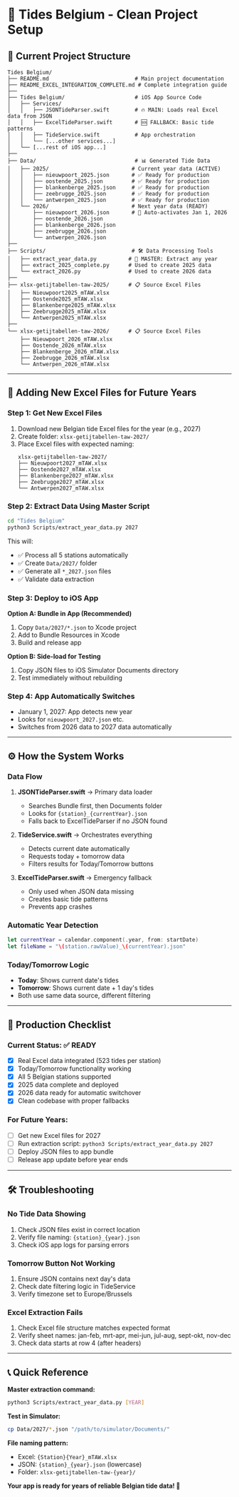 # 🌊 Tides Belgium - Clean Project Setup

## 📁 **Current Project Structure**

```
Tides Belgium/
├── README.md                           # Main project documentation  
├── README_EXCEL_INTEGRATION_COMPLETE.md # Complete integration guide
├── 
├── Tides Belgium/                      # iOS App Source Code
│   ├── Services/
│   │   ├── JSONTideParser.swift        # 🔥 MAIN: Loads real Excel data from JSON
│   │   ├── ExcelTideParser.swift       # 🆘 FALLBACK: Basic tide patterns  
│   │   ├── TideService.swift           # App orchestration
│   │   └── [...other services...]
│   └── [...rest of iOS app...]
├── 
├── Data/                               # 📊 Generated Tide Data
│   ├── 2025/                          # Current year data (ACTIVE)
│   │   ├── nieuwpoort_2025.json       # ✅ Ready for production
│   │   ├── oostende_2025.json         # ✅ Ready for production
│   │   ├── blankenberge_2025.json     # ✅ Ready for production
│   │   ├── zeebrugge_2025.json        # ✅ Ready for production
│   │   └── antwerpen_2025.json        # ✅ Ready for production
│   └── 2026/                          # Next year data (READY)
│       ├── nieuwpoort_2026.json       # 🚀 Auto-activates Jan 1, 2026
│       ├── oostende_2026.json
│       ├── blankenberge_2026.json
│       ├── zeebrugge_2026.json
│       └── antwerpen_2026.json
├── 
├── Scripts/                           # 🛠️ Data Processing Tools
│   ├── extract_year_data.py          # 🎯 MASTER: Extract any year
│   ├── extract_2025_complete.py      # Used to create 2025 data
│   └── extract_2026.py               # Used to create 2026 data
├── 
├── xlsx-getijtabellen-taw-2025/      # 📋 Source Excel Files
│   ├── Nieuwpoort2025_mTAW.xlsx
│   ├── Oostende2025_mTAW.xlsx
│   ├── Blankenberge2025_mTAW.xlsx
│   ├── Zeebrugge2025_mTAW.xlsx
│   └── Antwerpen2025_mTAW.xlsx
├── 
└── xlsx-getijtabellen-taw-2026/      # 📋 Source Excel Files  
    ├── Nieuwpoort_2026_mTAW.xlsx
    ├── Oostende_2026_mTAW.xlsx
    ├── Blankenberge_2026_mTAW.xlsx
    ├── Zeebrugge_2026_mTAW.xlsx
    └── Antwerpen_2026_mTAW.xlsx
```

---

## 🚀 **Adding New Excel Files for Future Years**

### **Step 1: Get New Excel Files**
1. Download new Belgian tide Excel files for the year (e.g., 2027)
2. Create folder: `xlsx-getijtabellen-taw-2027/`
3. Place Excel files with expected naming:
   ```
   xlsx-getijtabellen-taw-2027/
   ├── Nieuwpoort2027_mTAW.xlsx
   ├── Oostende2027_mTAW.xlsx  
   ├── Blankenberge2027_mTAW.xlsx
   ├── Zeebrugge2027_mTAW.xlsx
   └── Antwerpen2027_mTAW.xlsx
   ```

### **Step 2: Extract Data Using Master Script**
```bash
cd "Tides Belgium"
python3 Scripts/extract_year_data.py 2027
```

This will:
- ✅ Process all 5 stations automatically
- ✅ Create `Data/2027/` folder  
- ✅ Generate all `*_2027.json` files
- ✅ Validate data extraction

### **Step 3: Deploy to iOS App**

**Option A: Bundle in App (Recommended)**
1. Copy `Data/2027/*.json` to Xcode project
2. Add to Bundle Resources in Xcode
3. Build and release app

**Option B: Side-load for Testing**  
1. Copy JSON files to iOS Simulator Documents directory
2. Test immediately without rebuilding

### **Step 4: App Automatically Switches**
- January 1, 2027: App detects new year
- Looks for `nieuwpoort_2027.json` etc.
- Switches from 2026 data to 2027 data automatically

---

## ⚙️ **How the System Works**

### **Data Flow**
1. **JSONTideParser.swift** → Primary data loader
   - Searches Bundle first, then Documents folder
   - Looks for `{station}_{currentYear}.json`
   - Falls back to ExcelTideParser if no JSON found

2. **TideService.swift** → Orchestrates everything  
   - Detects current date automatically
   - Requests today + tomorrow data
   - Filters results for Today/Tomorrow buttons

3. **ExcelTideParser.swift** → Emergency fallback
   - Only used when JSON data missing
   - Creates basic tide patterns
   - Prevents app crashes

### **Automatic Year Detection**
```swift
let currentYear = calendar.component(.year, from: startDate)
let fileName = "\(station.rawValue)_\(currentYear).json"
```

### **Today/Tomorrow Logic**
- **Today**: Shows current date's tides  
- **Tomorrow**: Shows current date + 1 day's tides
- Both use same data source, different filtering

---

## 🎯 **Production Checklist**

### **Current Status: ✅ READY**
- [x] Real Excel data integrated (523 tides per station)
- [x] Today/Tomorrow functionality working
- [x] All 5 Belgian stations supported  
- [x] 2025 data complete and deployed
- [x] 2026 data ready for automatic switchover
- [x] Clean codebase with proper fallbacks

### **For Future Years:**
- [ ] Get new Excel files for 2027
- [ ] Run extraction script: `python3 Scripts/extract_year_data.py 2027`
- [ ] Deploy JSON files to app bundle
- [ ] Release app update before year ends

---

## 🛠️ **Troubleshooting**

### **No Tide Data Showing**
1. Check JSON files exist in correct location
2. Verify file naming: `{station}_{year}.json`
3. Check iOS app logs for parsing errors

### **Tomorrow Button Not Working**  
1. Ensure JSON contains next day's data
2. Check date filtering logic in TideService
3. Verify timezone set to Europe/Brussels

### **Excel Extraction Fails**
1. Check Excel file structure matches expected format  
2. Verify sheet names: jan-feb, mrt-apr, mei-jun, jul-aug, sept-okt, nov-dec
3. Check data starts at row 4 (after headers)

---

## 📞 **Quick Reference**

**Master extraction command:**
```bash
python3 Scripts/extract_year_data.py [YEAR]
```

**Test in Simulator:**
```bash  
cp Data/2027/*.json "/path/to/simulator/Documents/"
```

**File naming pattern:**
- Excel: `{Station}{Year}_mTAW.xlsx`
- JSON: `{station}_{year}.json` (lowercase)
- Folder: `xlsx-getijtabellen-taw-{year}/`

**Your app is ready for years of reliable Belgian tide data! 🌊**
